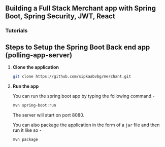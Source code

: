 ## Building a Full Stack Merchant app with Spring Boot, Spring Security, JWT, React 


### Tutorials
 
## Steps to Setup the Spring Boot Back end app (polling-app-server)

1. **Clone the application**

	```bash
	git clone https://github.com/sipkaabvbg/merchant.git
	```


2. **Run the app**

	You can run the spring boot app by typing the following command -

	```bash
	mvn spring-boot:run
	```

	The server will start on port 8080.

	You can also package the application in the form of a `jar` file and then run it like so -

	```bash
	mvn package
	```